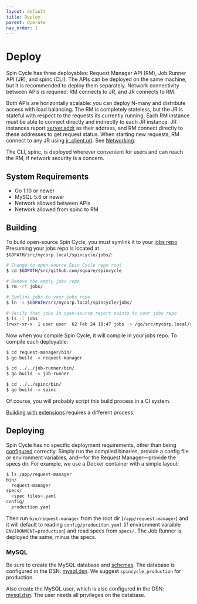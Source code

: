 ```yaml
---
layout: default
title: Deploy
parent: Operate
nav_order: 1
---
```


# Deploy

Spin Cycle has three deployables: Request Manager API (RM), Job Runner API (JR), and spinc (CLI). The APIs can be deployed on the same machine, but it is recommended to deploy them separately. Network connectivity between APIs is required: RM connects to JR, and JR connects to RM. 

Both APIs are horizontally scalable: you can deploy N-many and distribute access with load balancing. The RM is completely stateless, but the JR is stateful with respect to the requests its currently running. Each RM instance must be able to connect directly and indirectly to each JR instance. JR instances report [server.addr](/spincycle/v1.0/operate/configure#jr.server.addr) as their address, and RM connect directly to these addresses to get request status. When starting new requests, RM connect to any JR using [jr_client.url](/spincycle/v1.0/operate/configure#rm.jr_client.url). See [Networking](/spincycle/v1.0/learn-more/networking).

The CLI, spinc, is deployed wherever convenient for users and can reach the RM, if network security is a concern.

## System Requirements

* Go 1.10 or newer
* MySQL 5.6 or newer
* Network allowed between APIs
* Network allowed from spinc to RM

## Building

To build open-source Spin Cycle, you must symlink it to your [jobs repo](/spincycle/v1.0/learn-more/jobs-repo). Presuming your jobs repo is located at `$GOPATH/src/mycorp.local/spincycle/jobs/`:

```bash
# Change to open-source Spin Cycle repo root
$ cd $GOPATH/src/github.com/square/spincycle

# Remove the empty jobs repo
$ rm -rf jobs/

# Symlink jobs to your jobs repo
$ ln -s $GOPATH/src/mycorp.local/spincycle/jobs/

# Verify that jobs in open-source report points to your jobs repo
$ ls -l jobs
lrwxr-xr-x  1 user user  62 Feb 24 10:47 jobs -> /go/src/mycorp.local/spincycle/jobs/
```

Now when you compile Spin Cycle, it will compile in your jobs repo. To compile each deployable:

```bash
$ cd request-manager/bin/
$ go build -o request-manager

$ cd ../../job-runner/bin/
$ go build -o job-runner

$ cd ../../spinc/bin/
$ go build -o spinc
```

Of course, you will probably script this build process in a CI system.

[Building with extensions](/spincycle/v1.0/develop/extensions#building) requires a different process.

## Deploying

Spin Cycle has no specific deployment requirements, other than being [configured](/spincycle/v1.0/operate/configure) correctly. Simply run the compiled binaries, provide a config file or environment variables, and&mdash;for the Request Manager&mdash;provide the specs dir. For example, we use a Docker container with a simple layout:

```sh
$ ls /app/request-manager
bin/
  request-manager
specs/
  <spec files>.yaml
config/
  production.yaml
```

Then run `bin/request-manager` from the root dir (`/app/request-manager`) and it will default to reading `config/produciton.yaml` (if environment varaible `ENVIRONMENT=production`) and read specs from `specs/`. The Job Runner is deployed the same, minus the specs.


### MySQL

Be sure to create the MySQL database and [schemas](https://github.com/square/spincycle/blob/master/request-manager/resources/request_manager_schema.sql). The database is configured in the DSN: [mysql.dsn](/spincycle/v1.0/operate/configure#rm.mysql.dsn). We suggest `spincycle_production` for production.

Also create the MySQL user, which is also configured in the DSN: [mysql.dsn](/spincycle/v1.0/operate/configure#rm.mysql.dsn). The user needs all privileges on the database.
